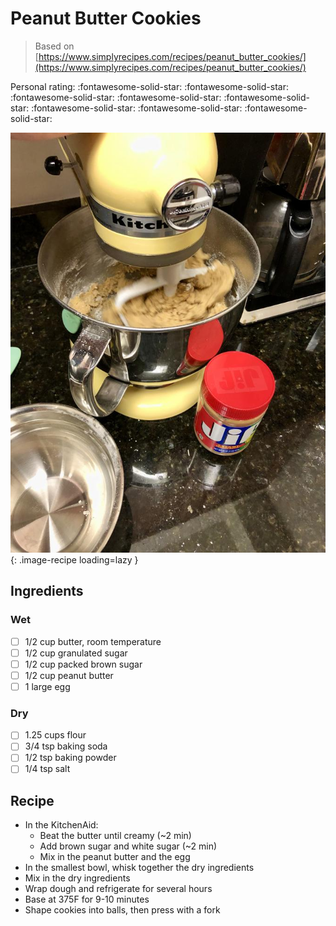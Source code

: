 # Peanut Butter Cookies

> Based on [https://www.simplyrecipes.com/recipes/peanut_butter_cookies/](https://www.simplyrecipes.com/recipes/peanut_butter_cookies/)

<!-- {cts} rating=5; (User can specify rating on scale of 1-5) -->

Personal rating: :fontawesome-solid-star: :fontawesome-solid-star: :fontawesome-solid-star: :fontawesome-solid-star: :fontawesome-solid-star: :fontawesome-solid-star: :fontawesome-solid-star: :fontawesome-solid-star:

<!-- {cte} -->

<!-- {cts} name_image=peanut_butter_cookies.jpeg; (User can specify image name) -->

![peanut_butter_cookies.jpeg](./peanut_butter_cookies.jpeg){: .image-recipe loading=lazy }

<!-- {cte} -->

## Ingredients


### Wet

- [ ] 1/2 cup butter, room temperature
- [ ] 1/2 cup granulated sugar
- [ ] 1/2 cup packed brown sugar
- [ ] 1/2 cup peanut butter
- [ ] 1 large egg

### Dry

- [ ] 1.25 cups flour
- [ ] 3/4 tsp baking soda
- [ ] 1/2 tsp baking powder
- [ ] 1/4 tsp salt

## Recipe

- In the KitchenAid:
    - Beat the butter until creamy (~2 min)
    - Add brown sugar and white sugar (~2 min)
    - Mix in the peanut butter and the egg
- In the smallest bowl, whisk together the dry ingredients
- Mix in the dry ingredients
- Wrap dough and refrigerate for several hours
- Base at 375F for 9-10 minutes
- Shape cookies into balls, then press with a fork
